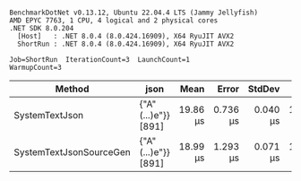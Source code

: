 ```

BenchmarkDotNet v0.13.12, Ubuntu 22.04.4 LTS (Jammy Jellyfish)
AMD EPYC 7763, 1 CPU, 4 logical and 2 physical cores
.NET SDK 8.0.204
  [Host]   : .NET 8.0.4 (8.0.424.16909), X64 RyuJIT AVX2
  ShortRun : .NET 8.0.4 (8.0.424.16909), X64 RyuJIT AVX2

Job=ShortRun  IterationCount=3  LaunchCount=1  
WarmupCount=3  

```
| Method                  | json                | Mean     | Error    | StdDev   | Min      | Max      | Gen0   | Allocated |
|------------------------ |-------------------- |---------:|---------:|---------:|---------:|---------:|-------:|----------:|
| SystemTextJson          | {&quot;A&quot;(...)e&quot;}} [891] | 19.86 μs | 0.736 μs | 0.040 μs | 19.82 μs | 19.90 μs | 0.0305 |   3.19 KB |
| SystemTextJsonSourceGen | {&quot;A&quot;(...)e&quot;}} [891] | 18.99 μs | 1.293 μs | 0.071 μs | 18.94 μs | 19.07 μs | 0.0305 |   3.19 KB |
